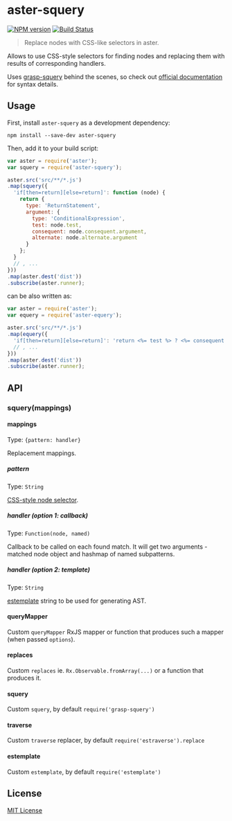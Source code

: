 # aster-squery
[![NPM version][npm-image]][npm-url]
[![Build Status][travis-image]][travis-url]

> Replace nodes with CSS-like selectors in aster.

Allows to use CSS-style selectors for finding nodes and replacing them with results of corresponding handlers.

Uses [grasp-squery](https://npmjs.org/package/grasp-squery) behind the scenes, so check out [official documentation](http://graspjs.com/docs/squery/) for syntax details.

## Usage

First, install `aster-squery` as a development dependency:

```shell
npm install --save-dev aster-squery
```

Then, add it to your build script:

```javascript
var aster = require('aster');
var squery = require('aster-squery');

aster.src('src/**/*.js')
.map(squery({
  'if[then=return][else=return]': function (node) {
    return {
      type: 'ReturnStatement',
      argument: {
        type: 'ConditionalExpression',
        test: node.test,
        consequent: node.consequent.argument,
        alternate: node.alternate.argument
      }
    };
  }
  // , ...
}))
.map(aster.dest('dist'))
.subscribe(aster.runner);
```

can be also written as:

```javascript
var aster = require('aster');
var equery = require('aster-equery');

aster.src('src/**/*.js')
.map(equery({
  'if[then=return][else=return]': 'return <%= test %> ? <%= consequent.argument %> : <%= alternate.argument %>'
  // , ...
}))
.map(aster.dest('dist'))
.subscribe(aster.runner);
```

## API

### squery(mappings)

#### mappings
Type: `{pattern: handler}`

Replacement mappings.

##### pattern
Type: `String`

[CSS-style node selector](http://graspjs.com/docs/squery/).

##### handler (option 1: callback)
Type: `Function(node, named)`

Callback to be called on each found match. It will get two arguments - matched node object and hashmap of named subpatterns.

##### handler (option 2: template)
Type: `String`

[estemplate](https://github.com/RReverser/estemplate) string to be used for generating AST.

#### queryMapper

Custom `queryMapper` RxJS mapper or function that produces such a mapper (when passed `options`).

#### replaces

Custom `replaces` ie. `Rx.Observable.fromArray(...)` or a function that produces it.

#### squery

Custom `squery`, by default `require('grasp-squery')`

#### traverse

Custom `traverse` replacer, by default `require('estraverse').replace`

#### estemplate

Custom `estemplate`, by default `require('estemplate')`

## License

[MIT License](http://en.wikipedia.org/wiki/MIT_License)

[npm-url]: https://npmjs.org/package/aster-squery
[npm-image]: https://badge.fury.io/js/aster-squery.png

[travis-url]: http://travis-ci.org/asterjs/aster-squery
[travis-image]: https://secure.travis-ci.org/asterjs/aster-squery.png?branch=master
